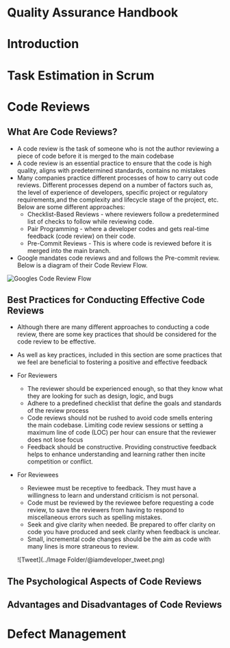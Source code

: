 # **Quality Assurance Handbook**

# **Introduction**

# **Task Estimation in Scrum**

# **Code Reviews**

## What Are Code Reviews?
 
 - A code review is the task of someone who is not the author reviewing a piece of code before it is merged to the main codebase 
 - A code review is an essential practice to ensure that the code is high quality, aligns with predetermined standards, contains no mistakes
 - Many companies practice different processes of how to carry out code reviews. Different processes depend on a number of factors such as, the level of experience of developers, specific project or regulatory requirements,and the complexity and lifecycle stage of the project, etc. Below are some different approaches:
    - Checklist-Based Reviews - where reviewers follow a predetermined list of checks to follow while reviewing code.
    - Pair Programming - where a developer codes and gets real-time feedback (code review) on their code.
    - Pre-Commit Reviews - This is where code is reviewed before it is merged into the main branch.
- Google mandates code reviews and and follows the Pre-commit review. Below is a diagram of their Code Review Flow.

![Googles Code Review Flow](https://miro.medium.com/v2/resize:fit:720/format:webp/0*lhrhb9kOHZiXPYCU)

## Best Practices for Conducting Effective Code Reviews

- Although there are many different approaches to conducting a code review, there are some key practices that should be considered for the code review to be effective. 
- As well as key practices, included in this section are some practices that we feel are beneficial to fostering a positive and effective feedback 

- For Reviewers
    - The reviewer should be experienced enough, so that they know what they are looking for such as design, logic, and bugs
    - Adhere to a predefined checklist that define the goals and standards of the review process
    - Code reviews should not be rushed to avoid code smells entering the main codebase. Limiting code review sessions or setting a maximum line of code (LOC) per hour can ensure that the reviewer does not lose focus
    - Feedback should be constructive. Providing constructive feedback helps to enhance understanding and learning rather then incite competition or conflict.
- For Reviewees
    - Reviewee must be receptive to feedback. They must have a willingness to learn and understand criticism is not personal.
    - Code must be reviewed by the reviewee before requesting a code review, to save the reviewers from having to respond to miscellaneous errors such as spelling mistakes.
    - Seek and give clarity when needed. Be prepared to offer clarity on code you have produced and seek clarity when feedback is unclear.
    - Small, incremental code changes should be the aim as code with many lines is more straneous to review. 

    ![Tweet](../Image Folder/@iamdeveloper_tweet.png)


## The Psychological Aspects of Code Reviews

## Advantages and Disadvantages of Code Reviews

# **Defect Management**
